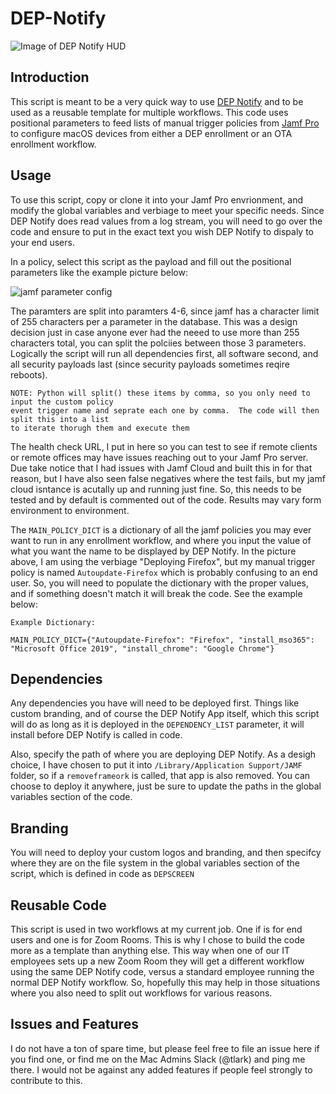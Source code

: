 # DEP-Notify

![Image of DEP Notify HUD](https://raw.githubusercontent.com/t-lark/DEP-Notify/master/images/depnotify1.png)

## Introduction

This script is meant to be a very quick way to use [DEP Notify](https://gitlab.com/Mactroll/DEPNotify) and to be used as a reusable template for multiple workflows.   This code uses positional parameters to feed lists of manual trigger policies from [Jamf Pro](https://www.jamf.com/lp/jamf-pro/) to configure macOS devices from either a DEP enrollment or an OTA enrollment workflow.

## Usage

To use this script, copy or clone it into your Jamf Pro envrionment, and modify the global variables and verbiage to meet your specific needs.  Since DEP Notify does read values from a log stream, you will need to go over the code and ensure to put in the exact text you wish DEP Notify to dispaly to your end users.   

In a policy, select this script as the payload and fill out the positional parameters like the example picture below:

![jamf parameter config](https://raw.githubusercontent.com/t-lark/DEP-Notify/master/images/dep_paramters.png)

The paramters are split into paramters 4-6, since jamf has a character limit of 255 characters per a parameter in the database.  This was a design decision just in case anyone ever had the neeed to use more than 255 characters total, you can split the polciies between those 3 parameters.   Logically the script will run all dependencies first, all software second, and all security payloads last (since security payloads sometimes reqire reboots).  

```
NOTE: Python will split() these items by comma, so you only need to input the custom policy 
event trigger name and seprate each one by comma.  The code will then split this into a list 
to iterate thorugh them and execute them
```

The health check URL, I put in here so you can test to see if remote clients or remote offices may have issues reaching out to your Jamf Pro server.  Due take notice that I had issues with Jamf Cloud and built this in for that reason, but I have also seen false negatives where the test fails, but my jamf cloud isntance is acutally up and running just fine.   So, this needs to be tested and by default is commented out of the code.  Results may vary form environment to environment.

The `MAIN_POLICY_DICT` is a dictionary of all the jamf policies you may ever want to run in any enrollment workflow, and where you input the value of what you want the name to be displayed by DEP Notify.  In the picture above, I am using the verbiage "Deploying Firefox", but my manual trigger policy is named `Autoupdate-Firefox` which is probably confusing to an end user.  So, you will need to populate the dictionary with the proper values, and if something doesn't match it will break the code.  See the example below:

```
Example Dictionary:

MAIN_POLICY_DICT={"Autoupdate-Firefox": "Firefox", "install_mso365": "Microsoft Office 2019", "install_chrome": "Google Chrome"}
```

## Dependencies

Any dependencies you have will need to be deployed first.  Things like custom branding, and of course the DEP Notify App itself, which this script will do as long as it is deployed in the `DEPENDENCY_LIST` parameter, it will install before DEP Notify is called in code.  

Also, specify the path of where you are deploying DEP Notify.  As a desigh choice, I have chosen to put it into `/Library/Application Support/JAMF` folder, so if a `removeframeork` is called, that app is also removed.  You can choose to deploy it anywhere, just be sure to update the paths in the global variables section of the code.

## Branding

You will need to deploy your custom logos and branding, and then specifcy where they are on the file system in the global variables section of the script, which is defined in code as `DEPSCREEN`


## Reusable Code

This script is used in two workflows at my current job.   One if is for end users and one is for Zoom Rooms.  This is why I chose to build the code more as a template than anything else.  This way when one of our IT employees sets up a new Zoom Room they will get a different workflow using the same DEP Notify code, versus a standard employee running the normal DEP Notify workflow.   So, hopefully this may help in those situations where you also need to split out workflows for various reasons.


## Issues and Features

I do not have a ton of spare time, but please feel free to file an issue here if you find one, or find me on the Mac Admins Slack (@tlark) and ping me there.  I would not be against any added features if people feel strongly to contribute to this.  
